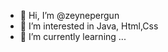 - 👋 Hi, I’m @zeynepergun
- 👀 I’m interested in Java, Html,Css 
- 🌱 I’m currently learning ...


<!---
zeynepergun/zeynepergun is a ✨ special ✨ repository because its `README.md` (this file) appears on your GitHub profile.
You can click the Preview link to take a look at your changes.
--->
